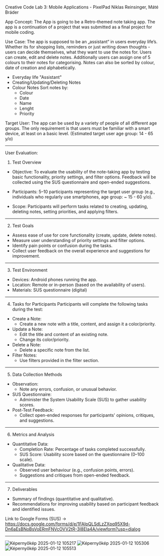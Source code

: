 Creative Code Lab 3: Mobile Applications - PixelPad
Niklas Reinsinger, Máté Bráder

App Concept: The App is going to be a Retro-themed note taking app. The app is a continuation of a project that was submitted as a final project for mobile coding.

Use Case:​ The app is supposed to be an „assistant“ in users everyday life’s. Whether its for shopping lists, reminders or just writing down thoughts - users can decide themselves, what they want to use the notes for. 
Users can create, edit and delete notes. Additionally users can assign one of 5 colours to their notes for categorising. Notes can also be sorted by colour, date of creation and alphabetically.

- Everyday life "Assistant"​
- Creating/Updating/Deleting Notes​
- Colour Notes​
  Sort notes by:​
    - Colour​
    - Date​
    - Name​
    - Lenght​
    - Priority​

​Target User​:
The app can be used by a variety of people of all different age groups. The only requirement is that users must be familiar with a smart device, at least on a basic level. 
(Estimated target user age group: 14 - 65 y/o)

____________________________________________________________________________________________

User Evaluation: 

1. Test Overview
  - Objective:
To evaluate the usability of the note-taking app by testing basic functionality,
priority settings, and filter options. Feedback will be collected using the SUS
questionnaire and open-ended suggestions.

  - Participants:
5–10 participants representing the target user group (e.g., individuals who regularly
use smartphones, age group: ~ 15 - 60 y/o).

  - Scope:
Participants will perform tasks related to creating, updating, deleting notes, setting
priorities, and applying filters.

____________________________________________________________________________________________

2. Test Goals
  - Assess ease of use for core functionality (create, update, delete notes).
  - Measure user understanding of priority settings and filter options.
  - Identify pain points or confusion during the tasks.
  - Collect user feedback on the overall experience and suggestions for improvement.

____________________________________________________________________________________________

3. Test Environment
  - Devices: Android phones running the app.
  - Location: Remote or in-person (based on the availability of users).
  - Materials: SUS questionnaire (digital)

____________________________________________________________________________________________

4. Tasks for Participants
Participants will complete the following tasks during the test:
  - Create a Note:
    - Create a new note with a title, content, and assign it a color/priority.
  - Update a Note:
    - Edit the title and content of an existing note.
    - Change its color/priority.
  - Delete a Note:
    - Delete a specific note from the list.
  - Filter Notes:
    - Use filters provided in the filter section.

____________________________________________________________________________________________
     
5. Data Collection Methods
  - Observation:
    - Note any errors, confusion, or unusual behavior.
  - SUS Questionnaire:
    - Administer the System Usability Scale (SUS) to gather usability scores.
  - Post-Test Feedback:
    - Collect open-ended responses for participants' opinions, critiques, and
suggestions.

____________________________________________________________________________________________

6. Metrics and Analysis
  - Quantitative Data:
    - Completion Rate: Percentage of tasks completed successfully.
    - SUS Score: Usability score based on the questionnaire (0–100 scale).
- Qualitative Data:
  - Observed user behaviour (e.g., confusion points, errors).
  - Suggestions and critiques from open-ended feedback.
 
____________________________________________________________________________________________
  
7. Deliverables
  - Summary of findings (quantitative and qualitative).
  - Recommendations for improving usability based on participant feedback and
identified issues.


Link to Google Forms (SUS) -> https://docs.google.com/forms/d/e/1FAIpQLSdLzZXpq95X9d-Dn6aEsBNoBsVoERmFNVcOVV2tR-3I8EIa4A/viewform?usp=dialog
____________________________________________________________________________________________


![Képernyőkép 2025-01-12 105217](https://github.com/user-attachments/assets/a0d63ce2-1a39-4d20-9ea6-5c1506d04cd6)
![Képernyőkép 2025-01-12 105306](https://github.com/user-attachments/assets/c1e08ef8-1505-4151-a2cf-9e9d126a48da)
![Képernyőkép 2025-01-12 105513](https://github.com/user-attachments/assets/5570ab9a-bcfc-4e1a-979d-5bb4caf8ee3b)
​

​
